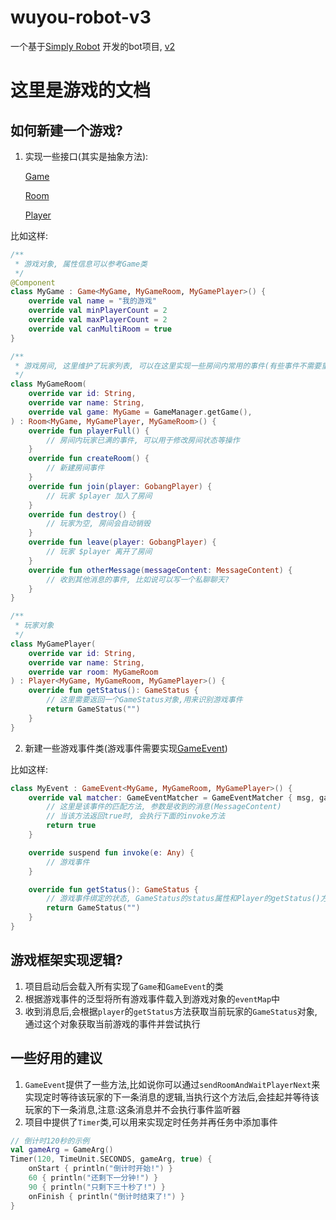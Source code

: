 # wuyou-robot-v3

一个基于[Simply Robot](https://github.com/ForteScarlet/simpler-robot/tree/v3-dev)
开发的bot项目, [v2](https://github.com/wuyou-123/wuyou-robot/)

# 这里是游戏的文档

## 如何新建一个游戏?

1. 实现一些接口(其实是抽象方法):

   [Game](/src/main/kotlin/pers/wuyou/robot/game/common/interfaces/Game.kt)

   [Room](/src/main/kotlin/pers/wuyou/robot/game/common/interfaces/Room.kt)

   [Player](/src/main/kotlin/pers/wuyou/robot/game/common/interfaces/Player.kt)

比如这样:

```kotlin
/**
 * 游戏对象, 属性信息可以参考Game类
 */
@Component
class MyGame : Game<MyGame, MyGameRoom, MyGamePlayer>() {
    override val name = "我的游戏"
    override val minPlayerCount = 2
    override val maxPlayerCount = 2
    override val canMultiRoom = true
}

/**
 * 游戏房间, 这里维护了玩家列表, 可以在这里实现一些房间内常用的事件(有些事件不需要重写)
 */
class MyGameRoom(
    override var id: String,
    override var name: String,
    override val game: MyGame = GameManager.getGame(),
) : Room<MyGame, MyGamePlayer, MyGameRoom>() {
    override fun playerFull() {
        // 房间内玩家已满的事件, 可以用于修改房间状态等操作
    }
    override fun createRoom() {
        // 新建房间事件
    }
    override fun join(player: GobangPlayer) {
        // 玩家 $player 加入了房间
    }
    override fun destroy() {
        // 玩家为空, 房间会自动销毁
    }
    override fun leave(player: GobangPlayer) {
        // 玩家 $player 离开了房间
    }
    override fun otherMessage(messageContent: MessageContent) {
        // 收到其他消息的事件, 比如说可以写一个私聊聊天?
    }
}

/**
 * 玩家对象
 */
class MyGamePlayer(
    override var id: String,
    override var name: String,
    override var room: MyGameRoom
) : Player<MyGame, MyGameRoom, MyGamePlayer>() {
    override fun getStatus(): GameStatus {
        // 这里需要返回一个GameStatus对象,用来识别游戏事件
        return GameStatus("")
    }
}

```

2. 新建一些游戏事件类(游戏事件需要实现[GameEvent](/src/main/kotlin/pers/wuyou/robot/game/common/interfaces/GameEvent.kt))

比如这样:

```kotlin
class MyEvent : GameEvent<MyGame, MyGameRoom, MyGamePlayer>() {
    override val matcher: GameEventMatcher = GameEventMatcher { msg, gameArg ->
        // 这里是该事件的匹配方法, 参数是收到的消息(MessageContent)
        // 当该方法返回true时, 会执行下面的invoke方法
        return true
    }

    override suspend fun invoke(e: Any) {
        // 游戏事件
    }

    override fun getStatus(): GameStatus {
        // 游戏事件绑定的状态, GameStatus的status属性和Player的getStatus()方法的返回值绑定
        return GameStatus("")
    }
}
```

## 游戏框架实现逻辑?

1. 项目启动后会载入所有实现了`Game`和`GameEvent`的类
2. 根据游戏事件的泛型将所有游戏事件载入到游戏对象的`eventMap`中
3. 收到消息后,会根据`player`的`getStatus`方法获取当前玩家的`GameStatus`对象,通过这个对象获取当前游戏的事件并尝试执行

## 一些好用的建议

1. `GameEvent`提供了一些方法,比如说你可以通过`sendRoomAndWaitPlayerNext`来实现定时等待该玩家的下一条消息的逻辑,当执行这个方法后,会挂起并等待该玩家的下一条消息,注意:这条消息并不会执行事件监听器
2. 项目中提供了`Timer`类,可以用来实现定时任务并再任务中添加事件

```kotlin
// 倒计时120秒的示例
val gameArg = GameArg()
Timer(120, TimeUnit.SECONDS, gameArg, true) {
    onStart { println("倒计时开始!") }
    60 { println("还剩下一分钟!") }
    90 { println("只剩下三十秒了!") }
    onFinish { println("倒计时结束了!") }
}
```